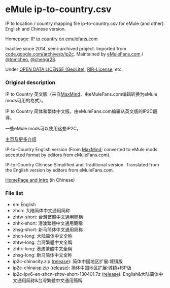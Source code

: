 # eMule ip-to-country.csv

IP to location / country mapping file ip-to-country.csv for eMule (and other). English and Chinese version.

Homepage: [IP to country on emulefans.com](https://emulefans.com/news/plugin/ip-to-country/)

Inactive since 2014, semi-archived project. Imported from [code.google.com/archive/p/ip2c](https://code.google.com/archive/p/ip2c/). Maintained by [eMuleFans.com](https://emulefans.com/) / [@tomchen](https://github.com/tomchen), [@chengr28](https://github.com/chengr28).

Under [OPEN DATA LICENSE (GeoLite)](https://github.com/emulefanscom/ip2c/blob/master/OPEN%20DATA%20LICENSE%20(GeoLite).txt), [RIR-License](https://github.com/emulefanscom/ip2c/blob/master/RIR-License.txt), etc.

### Original description

IP to Country 英文版（来自[MaxMind](http://www.maxmind.com/)，由eMuleFans.com编辑转换为eMule mods可用的格式）。

IP to Country 简体和繁体中文版。由eMuleFans.com编辑从英文版的IP2C翻译。

一些eMule mods可以使用这些IP2C。

[主页及更多介绍](https://emulefans.com/news/plugin/ip-to-country/)

IP-to-Country English version (From [MaxMind](http://www.maxmind.com/); converted to eMule mods accepted format by editors from eMuleFans.com).

IP-to-Country Chinese Simplified and Traditional version. Translated from the English version by editors from eMuleFans.com.

[HomePage and Intro](https://emulefans.com/news/plugin/ip-to-country/) (in Chinese)

### File list

* en: English
* zhcn: 大陆简体中文通用简称
* zhtw-short: 台灣繁體中文通用簡稱
* zhhk-short: 港澳繁體中文通用簡稱
* zhsg-short: 新马简体中文通用简称
* zhcn-long: 大陆简体中文全称
* zhtw-long: 台灣繁體中文全稱
* zhhk-long: 港澳繁體中文全稱
* zhsg-long: 新马简体中文全称
* ip2c-chinacity.zip ([release](https://github.com/emulefanscom/ip2c/releases/download/2013-05-31/ip2c-chinacity.zip)): 简体中国地区扩展:城镇版
* ip2c-chinaisp.zip ([release](https://github.com/emulefanscom/ip2c/releases/download/2013-05-31/ip2c-chinaisp.zip)): 简体中国地区扩展:城镇+ISP版
* ip2c-ipv6-en-zhcn-zhtw-short-130401.7z ([release](https://github.com/emulefanscom/ip2c/releases/download/2013-05-31/ip2c-ipv6-en-zhcn-zhtw-short-130401.7z)): English&大陆简体中文通用简称&台灣繁體中文通用簡稱

